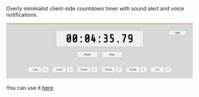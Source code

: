 Overly minimalist client-side countdown timer with sound alert and voice notifications.

![Interface](timer.png)

You can use it [here](https://zenwarr.github.io/timer/).
